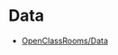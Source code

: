 # Data

* [OpenClassRooms/Data](https://openclassrooms.com/fr/search?page=1&query=&categories=Data&language=fr&type=course)
